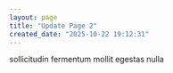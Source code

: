 ```yaml
---
layout: page
title: "Update Page 2"
created_date: "2025-10-22 19:12:31"
---
```


sollicitudin fermentum mollit egestas nulla 
